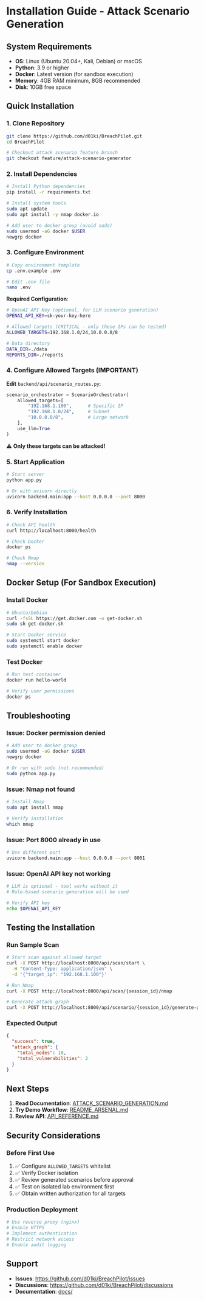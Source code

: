 # Installation Guide - Attack Scenario Generation

## System Requirements

- **OS**: Linux (Ubuntu 20.04+, Kali, Debian) or macOS
- **Python**: 3.9 or higher
- **Docker**: Latest version (for sandbox execution)
- **Memory**: 4GB RAM minimum, 8GB recommended
- **Disk**: 10GB free space

## Quick Installation

### 1. Clone Repository
```bash
git clone https://github.com/d01ki/BreachPilot.git
cd BreachPilot

# Checkout attack scenario feature branch
git checkout feature/attack-scenario-generator
```

### 2. Install Dependencies
```bash
# Install Python dependencies
pip install -r requirements.txt

# Install system tools
sudo apt update
sudo apt install -y nmap docker.io

# Add user to docker group (avoid sudo)
sudo usermod -aG docker $USER
newgrp docker
```

### 3. Configure Environment
```bash
# Copy environment template
cp .env.example .env

# Edit .env file
nano .env
```

**Required Configuration**:
```bash
# OpenAI API Key (optional, for LLM scenario generation)
OPENAI_API_KEY=sk-your-key-here

# Allowed targets (CRITICAL - only these IPs can be tested)
ALLOWED_TARGETS=192.168.1.0/24,10.0.0.0/8

# Data directory
DATA_DIR=./data
REPORTS_DIR=./reports
```

### 4. Configure Allowed Targets (IMPORTANT)

**Edit** `backend/api/scenario_routes.py`:

```python
scenario_orchestrator = ScenarioOrchestrator(
    allowed_targets=[
        "192.168.1.100",      # Specific IP
        "192.168.1.0/24",     # Subnet
        "10.0.0.0/8",         # Large network
    ],
    use_llm=True
)
```

⚠️ **Only these targets can be attacked!**

### 5. Start Application
```bash
# Start server
python app.py

# Or with uvicorn directly
uvicorn backend.main:app --host 0.0.0.0 --port 8000
```

### 6. Verify Installation
```bash
# Check API health
curl http://localhost:8000/health

# Check Docker
docker ps

# Check Nmap
nmap --version
```

## Docker Setup (For Sandbox Execution)

### Install Docker
```bash
# Ubuntu/Debian
curl -fsSL https://get.docker.com -o get-docker.sh
sudo sh get-docker.sh

# Start Docker service
sudo systemctl start docker
sudo systemctl enable docker
```

### Test Docker
```bash
# Run test container
docker run hello-world

# Verify user permissions
docker ps
```

## Troubleshooting

### Issue: Docker permission denied
```bash
# Add user to docker group
sudo usermod -aG docker $USER
newgrp docker

# Or run with sudo (not recommended)
sudo python app.py
```

### Issue: Nmap not found
```bash
# Install Nmap
sudo apt install nmap

# Verify installation
which nmap
```

### Issue: Port 8000 already in use
```bash
# Use different port
uvicorn backend.main:app --host 0.0.0.0 --port 8001
```

### Issue: OpenAI API key not working
```bash
# LLM is optional - tool works without it
# Rule-based scenario generation will be used

# Verify API key
echo $OPENAI_API_KEY
```

## Testing the Installation

### Run Sample Scan
```bash
# Start scan against allowed target
curl -X POST http://localhost:8000/api/scan/start \
  -H "Content-Type: application/json" \
  -d '{"target_ip": "192.168.1.100"}'

# Run Nmap
curl -X POST http://localhost:8000/api/scan/{session_id}/nmap

# Generate attack graph
curl -X POST http://localhost:8000/api/scenario/{session_id}/generate-graph
```

### Expected Output
```json
{
  "success": true,
  "attack_graph": {
    "total_nodes": 10,
    "total_vulnerabilities": 2
  }
}
```

## Next Steps

1. **Read Documentation**: [ATTACK_SCENARIO_GENERATION.md](docs/ATTACK_SCENARIO_GENERATION.md)
2. **Try Demo Workflow**: [README_ARSENAL.md](README_ARSENAL.md)
3. **Review API**: [API_REFERENCE.md](docs/API_REFERENCE.md)

## Security Considerations

### Before First Use

1. ✅ Configure `ALLOWED_TARGETS` whitelist
2. ✅ Verify Docker isolation
3. ✅ Review generated scenarios before approval
4. ✅ Test on isolated lab environment first
5. ✅ Obtain written authorization for all targets

### Production Deployment

```bash
# Use reverse proxy (nginx)
# Enable HTTPS
# Implement authentication
# Restrict network access
# Enable audit logging
```

## Support

- **Issues**: https://github.com/d01ki/BreachPilot/issues
- **Discussions**: https://github.com/d01ki/BreachPilot/discussions
- **Documentation**: [docs/](docs/)